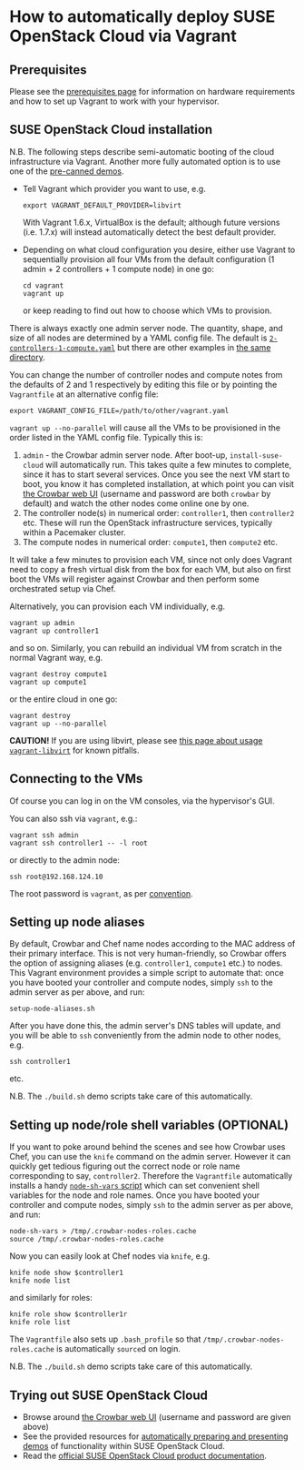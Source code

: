 # How to automatically deploy SUSE OpenStack Cloud via Vagrant

## Prerequisites

Please see the [prerequisites page](prerequisites.md) for information
on hardware requirements and how to set up Vagrant to work with your
hypervisor.

## SUSE OpenStack Cloud installation

N.B. The following steps describe semi-automatic booting of the cloud
infrastructure via Vagrant.  Another more fully automated option is
to use one of the [pre-canned demos](../demos/README.md).

*   Tell Vagrant which provider you want to use, e.g.

        export VAGRANT_DEFAULT_PROVIDER=libvirt

    With Vagrant 1.6.x, VirtualBox is the default; although future
    versions (i.e. 1.7.x) will instead automatically detect the best
    default provider.
*   Depending on what cloud configuration you desire, either use Vagrant
    to sequentially provision all four VMs from the default configuration
    (1 admin + 2 controllers + 1 compute node) in one go:

        cd vagrant
        vagrant up

    or keep reading to find out how to choose which VMs to
    provision.

There is always exactly one admin server node.  The quantity, shape,
and size of all nodes are determined by a YAML config file.  The
default is
[`2-controllers-1-compute.yaml`](../vagrant/configs/2-controllers-1-compute.yaml)
but there are other examples in
[the same directory](../vagrant/configs/).

You can change the number of controller nodes and compute notes from
the defaults of 2 and 1 respectively by editing this file or by
pointing the `Vagrantfile` at an alternative config file:

    export VAGRANT_CONFIG_FILE=/path/to/other/vagrant.yaml

`vagrant up --no-parallel` will cause all the VMs to be provisioned in
the order listed in the YAML config file.  Typically this is:

1.  `admin` - the Crowbar admin server node.  After boot-up,
    `install-suse-cloud` will automatically run.  This takes quite a
    few minutes to complete, since it has to start several services.
    Once you see the next VM start to boot, you know it has completed
    installation, at which point you can visit
    [the Crowbar web UI](http://192.168.124.10:3000/) (username and
    password are both `crowbar` by default) and watch the other nodes
    come online one by one.
2.  The controller node(s) in numerical order: `controller1`, then
    `controller2` etc.  These will run the OpenStack infrastructure
    services, typically within a Pacemaker cluster.
3.  The compute nodes in numerical order: `compute1`, then `compute2`
    etc.

It will take a few minutes to provision each VM, since not only does
Vagrant need to copy a fresh virtual disk from the box for each VM,
but also on first boot the VMs will register against Crowbar and then
perform some orchestrated setup via Chef.

Alternatively, you can provision each VM individually, e.g.

    vagrant up admin
    vagrant up controller1

and so on.  Similarly, you can rebuild an individual VM from scratch
in the normal Vagrant way, e.g.

    vagrant destroy compute1
    vagrant up compute1

or the entire cloud in one go:

    vagrant destroy
    vagrant up --no-parallel

**CAUTION!** If you are using libvirt, please see [this page about
usage `vagrant-libvirt`](vagrant-libvirt.md) for known pitfalls.

## Connecting to the VMs

Of course you can log in on the VM consoles, via the hypervisor's
GUI.

You can also ssh via `vagrant`, e.g.:

    vagrant ssh admin
    vagrant ssh controller1 -- -l root

or directly to the admin node:

    ssh root@192.168.124.10

The root password is `vagrant`, as per
[convention](https://docs.vagrantup.com/v2/boxes/base.html).

## Setting up node aliases

By default, Crowbar and Chef name nodes according to the MAC address
of their primary interface.  This is not very human-friendly, so
Crowbar offers the option of assigning aliases (e.g. `controller1`,
`compute1` etc.) to nodes.  This Vagrant environment provides a simple
script to automate that: once you have booted your controller and
compute nodes, simply `ssh` to the admin server as per above, and run:

    setup-node-aliases.sh

After you have done this, the admin server's DNS tables will update,
and you will be able to `ssh` conveniently from the admin node to
other nodes, e.g.

    ssh controller1

etc.

N.B. The `./build.sh` demo scripts take care of this automatically.

## Setting up node/role shell variables (OPTIONAL)

If you want to poke around behind the scenes and see how Crowbar uses
Chef, you can use the `knife` command on the admin server.  However it
can quickly get tedious figuring out the correct node or role name
corresponding to say, `controller2`.  Therefore the `Vagrantfile`
automatically installs a handy
[`node-sh-vars` script](../vagrant/provisioning/admin/node-sh-vars)
which can set convenient shell variables for the node and role names.
Once you have booted your controller and compute nodes, simply `ssh`
to the admin server as per above, and run:

    node-sh-vars > /tmp/.crowbar-nodes-roles.cache
    source /tmp/.crowbar-nodes-roles.cache

Now you can easily look at Chef nodes via `knife`, e.g.

    knife node show $controller1
    knife node list

and similarly for roles:

    knife role show $controller1r
    knife role list

The `Vagrantfile` also sets up `.bash_profile` so that
`/tmp/.crowbar-nodes-roles.cache` is automatically `source`d
on login.

N.B. The `./build.sh` demo scripts take care of this automatically.

## Trying out SUSE OpenStack Cloud

*   Browse around [the Crowbar web UI](http://192.168.124.10:3000/)
    (username and password are given above)
*   See the provided resources for
    [automatically preparing and presenting demos](../demos/README.md) of
    functionality within SUSE OpenStack Cloud.
*   Read the
    [official SUSE OpenStack Cloud product documentation](https://www.suse.com/documentation/suse-cloud-5/).
